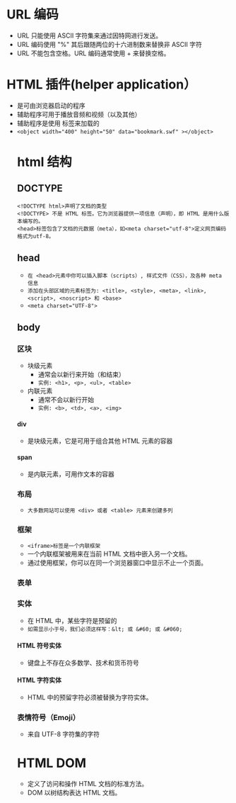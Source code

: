 # URL 编码
- URL 只能使用 ASCII 字符集来通过因特网进行发送。
- URL 编码使用 "%" 其后跟随两位的十六进制数来替换非 ASCII 字符
- URL 不能包含空格。URL 编码通常使用 + 来替换空格。

# HTML 插件(helper application）
- 是可由浏览器启动的程序
- 辅助程序可用于播放音频和视频（以及其他）
- 辅助程序是使用 <object> 标签来加载的
- `<object width="400" height="50" data="bookmark.swf" ></object>`

# html 结构
## DOCTYPE
```
<!DOCTYPE html>声明了文档的类型
<!DOCTYPE> 不是 HTML 标签。它为浏览器提供一项信息（声明），即 HTML 是用什么版本编写的。
<head>标签包含了文档的元数据（meta），如<meta charset="utf-8">定义网页编码格式为utf-8。
```

## head
- `在 <head>元素中你可以插入脚本（scripts）, 样式文件（CSS），及各种 meta 信息`
- `添加在头部区域的元素标签为: <title>, <style>, <meta>, <link>, <script>, <noscript> 和 <base>`
- `<meta charset="UTF-8">`

## body

### 区块
- 块级元素
    - 通常会以新行来开始（和结束）
    - `实例: <h1>, <p>, <ul>, <table>`
- 内联元素
    - 通常不会以新行开始
    - `实例: <b>, <td>, <a>, <img>`

#### div
- 是块级元素，它是可用于组合其他 HTML 元素的容器
#### span
- 是内联元素，可用作文本的容器

### 布局
- `大多数网站可以使用 <div> 或者 <table> 元素来创建多列`

### 框架
- `<iframe>标签是一个内联框架`
- 一个内联框架被用来在当前 HTML 文档中嵌入另一个文档。
- 通过使用框架，你可以在同一个浏览器窗口中显示不止一个页面。

### 表单

### 实体
- 在 HTML 中，某些字符是预留的
- `如需显示小于号，我们必须这样写：&lt; 或 &#60; 或 &#060;`
#### HTML 符号实体
- 键盘上不存在众多数学、技术和货币符号
#### HTML 字符实体
- HTML 中的预留字符必须被替换为字符实体。

### 表情符号（Emoji）
- 来自 UTF-8 字符集的字符

# HTML DOM 
- 定义了访问和操作 HTML 文档的标准方法。 
- DOM 以树结构表达 HTML 文档。
